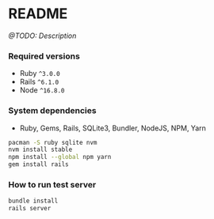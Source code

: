 # README

_@TODO: Description_

### Required versions

* Ruby `^3.0.0`
* Rails `^6.1.0`
* Node `^16.8.0`

### System dependencies

* Ruby, Gems, Rails, SQLite3, Bundler, NodeJS, NPM, Yarn

```bash
pacman -S ruby sqlite nvm
nvm install stable
npm install --global npm yarn
gem install rails
```

### How to run test server

```bash
bundle install
rails server
```

